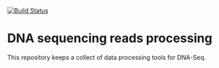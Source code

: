 [![Build Status](https://travis-ci.org/ICGC-TCGA-PanCancer/dna-seq-processing.svg?branch=master)](https://travis-ci.org/ICGC-TCGA-PanCancer/dna-seq-processing)
# DNA sequencing reads processing

This repository keeps a collect of data processing tools for DNA-Seq.
